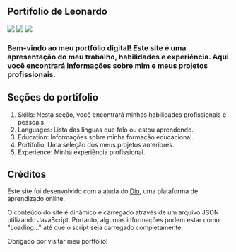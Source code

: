## Portifolio de Leonardo

![](https://img.shields.io/badge/HTML-239120?style=for-the-badge&logo=html5&logoColor=white) ![](https://img.shields.io/badge/CSS-239120?&style=for-the-badge&logo=css3&logoColor=white) ![](https://img.shields.io/badge/JavaScript-F7DF1E?style=for-the-badge&logo=javascript&logoColor=black)
### Bem-vindo ao meu portfólio digital! Este site é uma apresentação do meu trabalho, habilidades e experiência. Aqui você encontrará informações sobre mim e meus projetos profissionais.

## Seções do portifolio

1) Skills: Nesta seção, você encontrará minhas habilidades profissionais e pessoais.
2) Languages: Lista das línguas que falo ou estou aprendendo.
3) Education: Informações sobre minha formação educacional.
4) Portifolio: Uma seleção dos meus projetos anteriores.
5) Experience: Minha experiência profissional.
   
## Créditos

Este site foi desenvolvido com a ajuda do [Dio](https://web.dio.me/), uma plataforma de aprendizado online.

O conteúdo do site é dinâmico e carregado através de um arquivo JSON utilizando JavaScript. Portanto, algumas informações podem estar como "Loading..." até que o script seja carregado completamente.

Obrigado por visitar meu portfólio!